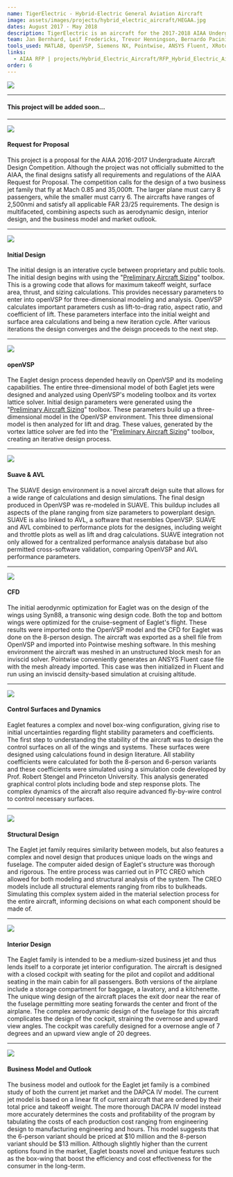 ```yaml
---
name: TigerElectric - Hybrid-Electric General Aviation Aircraft
image: assets/images/projects/hybrid_electric_aircraft/HEGAA.jpg
dates: August 2017 - May 2018
description: TigerElectric is an aircraft for the 2017-2018 AIAA Undergraduate Design competition, designing two hybrid-electric general aviation aircraft. For this analysis, an aircraft wight and sizing calculation toolbox was developed to handle hybrid-electric aircraft. The battery power system was rigorously developed and optimized for the specified mission requirements. The design was modeled and tested using CFD, CAD, and CAE tools. Furthermore, the aircrafts' control systems, dynamics, and even business outlook were analyzed to understand the overall development of the TigerElectric project.
team: Jan Bernhard, Leif Fredericks, Trevor Henningson, Bernardo Pacini
tools_used: MATLAB, OpenVSP, Siemens NX, Pointwise, ANSYS Fluent, XRotor
links: 
  - AIAA RFP | projects/Hybrid_Electric_Aircraft/RFP_Hybrid_Electric_Aircraft.pdf
order: 6
---
```

<img src="/assets/images/projects/hybrid_electric_aircraft/HEGAA_Iso.jpg" class="project_header_image"/>
<!----------------------------------- TOPIC ----------------------------------->
<hr class = "projects_divider"/>
<section class="project_subdescription">
<h4>This project will be added soon...</h4>
</section>
<!----------------------------------- TOPIC ------------------------------------>
<hr class = "projects_divider"/>
<section class="project_subdescription">
<img src="/assets/images/projects/eaglet_business_jet/AIAA.JPG" class="project_subdescription_image_L"/>
<h4>Request for Proposal</h4>
<project_subdescription_text>This project is a proposal for the AIAA 2016-2017 Undergraduate Aircraft Design Competition. Although the project was not officially submitted to the AIAA, the final designs satisfy all requirements and regulations of the AIAA Request for Proposal. The competition calls for the design of a two business jet family that fly at Mach 0.85 and 35,000ft. The larger plane must carry 8 passengers, while the smaller must carry 6. The aircrafts have ranges of 2,500nmi and satisfy all applicable FAR 23/25 requirements. The design is multifaceted, combining aspects such as aerodynamic design, interior design, and the business model and market outlook. </project_subdescription_text>
</section>
<!----------------------------------- TOPIC ------------------------------------>
<hr class = "projects_divider"/>
<section class="project_subdescription">
<img src="/assets/images/projects/hybrid_electric_aircraft/design_flow.png" class="project_subdescription_image_R"/>
<h4>Initial Design</h4>
<project_subdescription_text>The initial design is an interative cycle between proprietary and public tools. The initial design begins with using the "<a href="../Aircraft_Sizing/Aircraft_Sizing_Project_Page.html">Preliminary Aircraft Sizing</a>" toolbox. This is a growing code that allows for maximum takeoff weight, surface area, thrust, and sizing calculations. This provides necessary parameters to enter into openVSP for three-dimensional modeling and analysis. OpenVSP calculates important parameters cush as lift-to-drag ratio, aspect ratio, and coefficient of lift. These parameters interface into the initial weight and surface area calculations and being a new iteration cycle. After various iterations the design converges and the deisgn proceeds to the next step.</project_subdescription_text>
</section>
<!----------------------------------- TOPIC ------------------------------------>
<hr class = "projects_divider"/>
<section class="project_subdescription">
<img src="/assets/images/projects/eaglet_business_jet/OpenVSP.JPG" class="project_subdescription_image_L"/>
<h4>openVSP</h4>
<project_subdescription_text>The Eaglet design process depended heavily on OpenVSP and its modeling capabilities. The entire three-dimensional model of both Eaglet jets were designed and analyzed using OpenVSP's modeling toolbox and its vortex lattice solver. Initial design parameters were generated using the "<a href="../Aircraft_Sizing/Aircraft_Sizing_Project_Page.html">Preliminary Aircraft Sizing</a>" toolbox. These parameters build up a three-dimensional model in the OpenVSP environment. This three dimensional model is then analyzed for lift and drag. These values, generated by the vortex lattice solver are fed into the "<a href="../Aircraft_Sizing/Aircraft_Sizing_Project_Page.html">Preliminary Aircraft Sizing</a>" toolbox, creating an iterative design process.</project_subdescription_text>
</section>
<!----------------------------------- TOPIC ------------------------------------>
<hr class = "projects_divider"/>
<section class="project_subdescription">
<img src="/assets/images/projects/eaglet_business_jet/SUAVE.JPG" class="project_subdescription_image_R"/>
<h4>Suave & AVL</h4>
<project_subdescription_text>The SUAVE design environment is a novel aircraft deign suite that allows for a wide range of calculations and design simulations. The final design produced in OpenVSP was re-modeled in SUAVE. This buildup includes all aspects of the plane ranging from size parameters to powerplant design. SUAVE is also linked to AVL, a software that resembles OpenVSP. SUAVE and AVL combined to performance plots for the designes, including weight and throttle plots as well as lift and drag calculations. SUAVE integration not only allowed for a centralized performance analysis database but also permitted cross-software validation, comparing OpenVSP and AVL performance parameters.</project_subdescription_text>
</section>
<!----------------------------------- TOPIC ------------------------------------>
<hr class = "projects_divider"/>
<section class="project_subdescription">
<img src="/assets/images/projects/eaglet_business_jet/CFD.JPG" class="project_subdescription_image_L"/>
<h4>CFD</h4>
<project_subdescription_text>The initial aerodynmic optimization for Eaglet was on the design of the wings using Syn88, a transonic wing design code. Both the top and bottom wings were optimized for the cruise-segment of Eaglet's flight. These results were imported onto the OpenVSP model and the CFD for Eaglet was done on the 8-person design. The aircraft was exported as a shell file from OpenVSP and imported into Pointwise meshing software. In this meshing environment the aircraft was meshed in an unstructured block mesh for an inviscid solver. Pointwise conveniently generates an ANSYS Fluent case file with the mesh already imported. This case was then initialized in Fluent and run using an inviscid density-based simulation at cruising altitude. </project_subdescription_text>
</section>
<!----------------------------------- TOPIC ------------------------------------>
<hr class = "projects_divider"/>
<section class="project_subdescription">
<img src="/assets/images/projects/eaglet_business_jet/Controls.JPG" class="project_subdescription_image_R"/>
<h4>Control Surfaces and Dynamics</h4>
<project_subdescription_text>Eaglet features a complex and novel box-wing configuration, giving rise to initial uncertainties regarding flight stability parameters and coefficients. The first step to understanding the stability of the aircraft was to design the control surfaces on all of the wings and systems. These surfaces were designed using calculations found in design literature. All stability coefficients were calculated for both the 8-person and 6-person variants and these coefficients were simulated using a simulation code developed by Prof. Robert Stengel and Princeton University. This analysis generated graphical control plots including bode and step response plots. The complex dynamics of the aircraft also require advanced fly-by-wire control to control necessary surfaces.</project_subdescription_text>
</section>
<!----------------------------------- TOPIC ------------------------------------>
<hr class = "projects_divider"/>
<section class="project_subdescription">
<img src="/assets/images/projects/eaglet_business_jet/Structural.JPG" class="project_subdescription_image_L"/>
<h4>Structural Design</h4>
<project_subdescription_text>The Eaglet jet family requires similarity between models, but also features a complex and novel design that produces unique loads on the wings and fuselage. The computer aided design of Eaglet's structure was thorough and rigorous. The entire process was carried out in PTC CREO which allowed for both modeling and structural analysis of the system. The CREO models include all structural elements ranging from ribs to bulkheads. Simulating this complex system aided in the material selection process for the entire aircraft, informing decisions on what each component should be made of.</project_subdescription_text>
</section>
<!----------------------------------- TOPIC ------------------------------------>
<hr class = "projects_divider"/>
<section class="project_subdescription">
<img src="/assets/images/projects/eaglet_business_jet/Interior.JPG" class="project_subdescription_image_R"/>
<h4>Interior Design</h4>
<project_subdescription_text>The Eaglet family is intended to be a medium-sized business jet and thus lends itself to a corporate jet interior configuration. The aircraft is designed with a closed cockpit with seating for the pilot and copilot and additional seating in the main cabin for all passengers. Both versions of the airplane include a storage compartment for baggage, a lavatory, and a kitchenette. The unique wing design of the aircraft places the exit door near the rear of the fuselage permitting more seating forwards the center and front of the airplane. The complex aerodynamic design of the fuselage for this aircraft complicates the design of the cockpit, straining the overnose and upward view angles. The cockpit was carefully designed for a overnose angle of 7 degrees and an upward view angle of 20 degrees.</project_subdescription_text>
</section>
<!----------------------------------- TOPIC ------------------------------------>
<hr class = "projects_divider"/>
<section class="project_subdescription">
<img src="/assets/images/projects/eaglet_business_jet/Business.JPG" class="project_subdescription_image_L"/>
<h4>Business Model and Outlook</h4>
<project_subdescription_text>The business model and outlook for the Eaglet jet family is a combined study of both the current jet market and the DAPCA IV model. The current jet model is based on a linear fit of current aircraft that are ordered by their total price and takeoff weight. The more thorough DACPA IV model instead more accurately determines the costs and profitability of the program by tabulating the costs of each production cost ranging from engineering design to manufacturing engineering and hours. This model suggests that the 6-person variant should be priced at $10 million and the 8-person variant should be $13 million. Although slightly higher than the current options found in the market, Eaglet boasts novel and unique features such as the box-wing that boost the efficiency and cost effectiveness for the consumer in the long-term.</project_subdescription_text>
</section>
